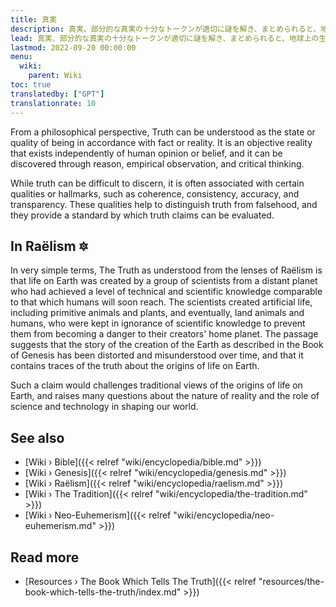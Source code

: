 ```yaml
---
title: 真実
description: 真実、部分的な真実の十分なトークンが適切に謎を解き、まとめられると、地球上の生命が地球外文明によってどのように設計されたか、そしてその後これに至るまでの年代記を語る、一貫した包括的な物語が現れるという思索的な概念。まさにその日、この真実は黙示録の時代に明らかにされ、語り直されるでしょう。
lead: 真実、部分的な真実の十分なトークンが適切に謎を解き、まとめられると、地球上の生命が地球外文明によってどのように設計されたか、そしてその後これに至るまでの年代記を語る、一貫した包括的な物語が現れるという思索的な概念。まさにその日、この真実は黙示録の時代に明らかにされ、語り直されるでしょう。
lastmod: 2022-09-20 00:00:00
menu:
  wiki:
    parent: Wiki
toc: true
translatedby: ["GPT"]
translationrate: 10
---
```


From a philosophical perspective, Truth can be understood as the state or quality of being in accordance with fact or reality. It is an objective reality that exists independently of human opinion or belief, and it can be discovered through reason, empirical observation, and critical thinking.

While truth can be difficult to discern, it is often associated with certain qualities or hallmarks, such as coherence, consistency, accuracy, and transparency. These qualities help to distinguish truth from falsehood, and they provide a standard by which truth claims can be evaluated.

## In Raëlism 🔯

In very simple terms, The Truth as understood from the lenses of Raëlism is that life on Earth was created by a group of scientists from a distant planet who had achieved a level of technical and scientific knowledge comparable to that which humans will soon reach. The scientists created artificial life, including primitive animals and plants, and eventually, land animals and humans, who were kept in ignorance of scientific knowledge to prevent them from becoming a danger to their creators' home planet. The passage suggests that the story of the creation of the Earth as described in the Book of Genesis has been distorted and misunderstood over time, and that it contains traces of the truth about the origins of life on Earth.

Such a claim would challenges traditional views of the origins of life on Earth, and raises many questions about the nature of reality and the role of science and technology in shaping our world.

## See also

- [Wiki › Bible]({{< relref "wiki/encyclopedia/bible.md" >}})
- [Wiki › Genesis]({{< relref "wiki/encyclopedia/genesis.md" >}})
- [Wiki › Raëlism]({{< relref "wiki/encyclopedia/raelism.md" >}})
- [Wiki › The Tradition]({{< relref "wiki/encyclopedia/the-tradition.md" >}})
- [Wiki › Neo-Euhemerism]({{< relref "wiki/encyclopedia/neo-euhemerism.md" >}})

## Read more

- [Resources › The Book Which Tells The Truth]({{< relref "resources/the-book-which-tells-the-truth/index.md" >}})
